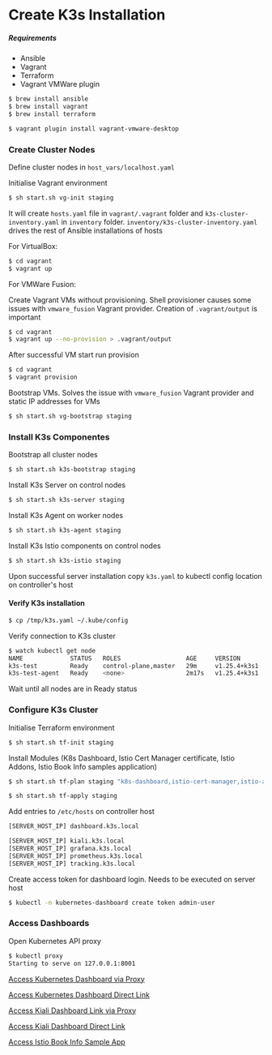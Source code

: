 # Create K3s Installation

##### Requirements

- Ansible 
- Vagrant
- Terraform
- Vagrant VMWare plugin

```bash
$ brew install ansible
$ brew install vagrant
$ brew install terraform

$ vagrant plugin install vagrant-vmware-desktop
```

### Create Cluster Nodes

Define cluster nodes in `host_vars/localhost.yaml`

Initialise Vagrant environment

```bash
$ sh start.sh vg-init staging
```
It will create `hosts.yaml` file in `vagrant/.vagrant` folder and `k3s-cluster-inventory.yaml` in `inventory` folder. `inventory/k3s-cluster-inventory.yaml` drives the rest of Ansible installations of hosts

For VirtualBox:
```bash
$ cd vagrant
$ vagrant up
```

For VMWare Fusion:

Create Vagrant VMs without provisioning. Shell provisioner causes some issues with `vmware_fusion` Vagrant provider. Creation of `.vagrant/output` is important

```bash
$ cd vagrant
$ vagrant up --no-provision > .vagrant/output
```

After successful VM start run provision

```bash
$ cd vagrant
$ vagrant provision
```

Bootstrap VMs. Solves the issue with `vmware_fusion` Vagrant provider and static IP addresses for VMs

```bash
$ sh start.sh vg-bootstrap staging
```

### Install K3s Componentes

Bootstrap all cluster nodes

```bash
$ sh start.sh k3s-bootstrap staging
```

Install K3s Server on control nodes

```bash
$ sh start.sh k3s-server staging
```

Install K3s Agent on worker nodes

```bash
$ sh start.sh k3s-agent staging
```

Install K3s Istio components on control nodes

```bash
$ sh start.sh k3s-istio staging
```

Upon successful server installation copy `k3s.yaml` to kubectl config location on controller's host

#### Verify K3s installation

```bash
$ cp /tmp/k3s.yaml ~/.kube/config
```

Verify connection to K3s cluster

```bash
$ watch kubectl get node
NAME             STATUS   ROLES                  AGE     VERSION
k3s-test         Ready    control-plane,master   29m     v1.25.4+k3s1
k3s-test-agent   Ready    <none>                 2m17s   v1.25.4+k3s1
```
Wait until all nodes are in Ready status

### Configure K3s Cluster

Initialise Terraform environment

```bash
$ sh start.sh tf-init staging
```

Install Modules (K8s Dashboard, Istio Cert Manager certificate, Istio Addons, Istio Book Info samples application)

```bash
$ sh start.sh tf-plan staging "k8s-dashboard,istio-cert-manager,istio-addons,istio-bookinfo"

$ sh start.sh tf-apply staging
```
Add entries to `/etc/hosts` on controller host
```bash
[SERVER_HOST_IP] dashboard.k3s.local

[SERVER_HOST_IP] kiali.k3s.local
[SERVER_HOST_IP] grafana.k3s.local
[SERVER_HOST_IP] prometheus.k3s.local
[SERVER_HOST_IP] tracking.k3s.local
```

Create access token for dashboard login. Needs to be executed on server host

```bash
$ kubectl -n kubernetes-dashboard create token admin-user
```

### Access Dashboards

Open Kubernetes API proxy

```bash
$ kubectl proxy
Starting to serve on 127.0.0.1:8001
```
[Access Kubernetes Dashboard via Proxy](http://localhost:8001/api/v1/namespaces/kubernetes-dashboard/services/https:kubernetes-dashboard:/proxy/#!/login)

[Access Kubernetes Dashboard Direct Link](https://dashboard.k3s.local)

[Access Kiali Dashboard Link via Proxy](http://localhost:8001/api/v1/namespaces/istio-system/services/kiali:20001/proxy/kiali)

[Access Kiali Dashboard Direct Link](https://kiali.k3s.local)

[Access Istio Book Info Sample App](http://k3s.local/productpage)